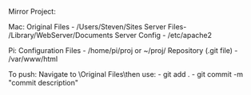 Mirror Project:

Mac:
Original Files - /Users/Steven/Sites
Server Files- /Library/WebServer/Documents
Server Config - /etc/apache2

Pi:
Configuration Files -  /home/pi/proj or ~/proj/
Repository (.git file) - /var/www/html

To push:
Navigate to \Original Files\then use:
	- git add .
	- git commit -m "commit description"
